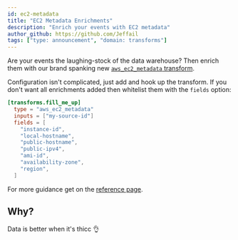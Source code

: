```yaml
---
id: ec2-metadata
title: "EC2 Metadata Enrichments"
description: "Enrich your events with EC2 metadata"
author_github: https://github.com/Jeffail
tags: ["type: announcement", "domain: transforms"]
---
```


Are your events the laughing-stock of the data warehouse? Then enrich them with
our brand spanking new [`aws_ec2_metadata` transform][docs.transforms.aws_ec2_metadata].

<!--truncate-->

Configuration isn't complicated, just add and hook up the transform. If you
don't want all enrichments added then whitelist them with the `fields` option:

```toml
[transforms.fill_me_up]
  type = "aws_ec2_metadata"
  inputs = ["my-source-id"]
  fields = [
    "instance-id",
    "local-hostname",
    "public-hostname",
    "public-ipv4",
    "ami-id",
    "availability-zone",
    "region",
  ]
```

For more guidance get on the [reference page][docs.transforms.aws_ec2_metadata].

## Why?

Data is better when it's thicc 👌


[docs.transforms.aws_ec2_metadata]: /docs/reference/transforms/aws_ec2_metadata/
